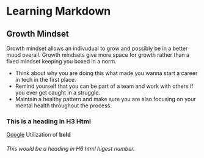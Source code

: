 # Learning Markdown

## Growth Mindset
Growth mindset allows an indivudual to grow and possibly be in a better mood overall. Growth mindsets give more space for growth rather than a fixed mindset keeping you boxed in a norm. 

* Think about why you are doing this what made you wanna start a career in tech in the first place.
* Remind yourself that you can be part of a team and work with others if you ever get caught in a struggle.
* Maintain a healthy pattern and make sure you are also focusing on your mental health throughout the process.

### This is a heading in H3 Html
[Google](https://google.com)
Utilization of **bold** 

###### This would be a heading in H6 html higest number.
